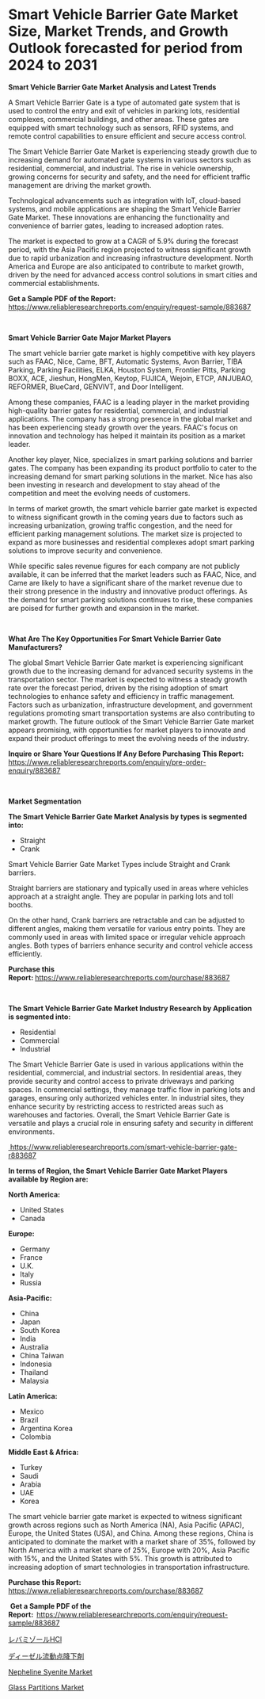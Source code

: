 <p><h1>Smart Vehicle Barrier Gate Market Size, Market Trends, and Growth Outlook forecasted for period from 2024 to 2031</h1></p><p><strong>Smart Vehicle Barrier Gate Market Analysis and Latest Trends</strong></p>
<p><p>A Smart Vehicle Barrier Gate is a type of automated gate system that is used to control the entry and exit of vehicles in parking lots, residential complexes, commercial buildings, and other areas. These gates are equipped with smart technology such as sensors, RFID systems, and remote control capabilities to ensure efficient and secure access control.</p><p>The Smart Vehicle Barrier Gate Market is experiencing steady growth due to increasing demand for automated gate systems in various sectors such as residential, commercial, and industrial. The rise in vehicle ownership, growing concerns for security and safety, and the need for efficient traffic management are driving the market growth.</p><p>Technological advancements such as integration with IoT, cloud-based systems, and mobile applications are shaping the Smart Vehicle Barrier Gate Market. These innovations are enhancing the functionality and convenience of barrier gates, leading to increased adoption rates.</p><p>The market is expected to grow at a CAGR of 5.9% during the forecast period, with the Asia Pacific region projected to witness significant growth due to rapid urbanization and increasing infrastructure development. North America and Europe are also anticipated to contribute to market growth, driven by the need for advanced access control solutions in smart cities and commercial establishments.</p></p>
<p><strong>Get a Sample PDF of the Report:&nbsp;</strong> <a href="https://www.reliableresearchreports.com/enquiry/request-sample/883687">https://www.reliableresearchreports.com/enquiry/request-sample/883687</a></p>
<p>&nbsp;</p>
<p><strong>Smart Vehicle Barrier Gate Major Market Players</strong></p>
<p><p>The smart vehicle barrier gate market is highly competitive with key players such as FAAC, Nice, Came, BFT, Automatic Systems, Avon Barrier, TIBA Parking, Parking Facilities, ELKA, Houston System, Frontier Pitts, Parking BOXX, ACE, Jieshun, HongMen, Keytop, FUJICA, Wejoin, ETCP, ANJUBAO, REFORMER, BlueCard, GENVIVT, and Door Intelligent. </p><p>Among these companies, FAAC is a leading player in the market providing high-quality barrier gates for residential, commercial, and industrial applications. The company has a strong presence in the global market and has been experiencing steady growth over the years. FAAC's focus on innovation and technology has helped it maintain its position as a market leader.</p><p>Another key player, Nice, specializes in smart parking solutions and barrier gates. The company has been expanding its product portfolio to cater to the increasing demand for smart parking solutions in the market. Nice has also been investing in research and development to stay ahead of the competition and meet the evolving needs of customers.</p><p>In terms of market growth, the smart vehicle barrier gate market is expected to witness significant growth in the coming years due to factors such as increasing urbanization, growing traffic congestion, and the need for efficient parking management solutions. The market size is projected to expand as more businesses and residential complexes adopt smart parking solutions to improve security and convenience.</p><p>While specific sales revenue figures for each company are not publicly available, it can be inferred that the market leaders such as FAAC, Nice, and Came are likely to have a significant share of the market revenue due to their strong presence in the industry and innovative product offerings. As the demand for smart parking solutions continues to rise, these companies are poised for further growth and expansion in the market.</p></p>
<p>&nbsp;</p>
<p><strong>What Are The Key Opportunities For Smart Vehicle Barrier Gate Manufacturers?</strong></p>
<p><p>The global Smart Vehicle Barrier Gate market is experiencing significant growth due to the increasing demand for advanced security systems in the transportation sector. The market is expected to witness a steady growth rate over the forecast period, driven by the rising adoption of smart technologies to enhance safety and efficiency in traffic management. Factors such as urbanization, infrastructure development, and government regulations promoting smart transportation systems are also contributing to market growth. The future outlook of the Smart Vehicle Barrier Gate market appears promising, with opportunities for market players to innovate and expand their product offerings to meet the evolving needs of the industry.</p></p>
<p><strong>Inquire or Share Your Questions If Any Before Purchasing This Report:</strong> <a href="https://www.reliableresearchreports.com/enquiry/pre-order-enquiry/883687">https://www.reliableresearchreports.com/enquiry/pre-order-enquiry/883687</a></p>
<p>&nbsp;</p>
<p><strong>Market Segmentation</strong></p>
<p><strong>The Smart Vehicle Barrier Gate Market Analysis by types is segmented into:</strong></p>
<p><ul><li>Straight</li><li>Crank</li></ul></p>
<p><p>Smart Vehicle Barrier Gate Market Types include Straight and Crank barriers. </p><p>Straight barriers are stationary and typically used in areas where vehicles approach at a straight angle. They are popular in parking lots and toll booths. </p><p>On the other hand, Crank barriers are retractable and can be adjusted to different angles, making them versatile for various entry points. They are commonly used in areas with limited space or irregular vehicle approach angles. Both types of barriers enhance security and control vehicle access efficiently.</p></p>
<p><strong>Purchase this Report:&nbsp;</strong><a href="https://www.reliableresearchreports.com/purchase/883687">https://www.reliableresearchreports.com/purchase/883687</a></p>
<p>&nbsp;</p>
<p><strong>The Smart Vehicle Barrier Gate Market Industry Research by Application is segmented into:</strong></p>
<p><ul><li>Residential</li><li>Commercial</li><li>Industrial</li></ul></p>
<p><p>The Smart Vehicle Barrier Gate is used in various applications within the residential, commercial, and industrial sectors. In residential areas, they provide security and control access to private driveways and parking spaces. In commercial settings, they manage traffic flow in parking lots and garages, ensuring only authorized vehicles enter. In industrial sites, they enhance security by restricting access to restricted areas such as warehouses and factories. Overall, the Smart Vehicle Barrier Gate is versatile and plays a crucial role in ensuring safety and security in different environments.</p></p>
<p><a href="https://www.reliableresearchreports.com/smart-vehicle-barrier-gate-r883687">&nbsp;https://www.reliableresearchreports.com/smart-vehicle-barrier-gate-r883687</a></p>
<p><strong>In terms of Region, the Smart Vehicle Barrier Gate Market Players available by Region are:</strong></p>
<p>
    <p> <strong> North America: </strong>
        <ul>
            <li>United States</li>
            <li>Canada</li>
        </ul>
        </p> 
    <p> <strong> Europe: </strong>
        <ul>
            <li>Germany</li>
            <li>France</li>
            <li>U.K.</li>
            <li>Italy</li>
            <li>Russia</li>
        </ul>
        </p> 
    <p> <strong> Asia-Pacific: </strong>
        <ul>
            <li>China</li>
            <li>Japan</li>
            <li>South Korea</li>
            <li>India</li>
            <li>Australia</li>
            <li>China Taiwan</li>
            <li>Indonesia</li>
            <li>Thailand</li>
            <li>Malaysia</li>
        </ul>
        </p> 
    <p> <strong> Latin America: </strong>
        <ul>
            <li>Mexico</li>
            <li>Brazil</li>
            <li>Argentina Korea</li>
            <li>Colombia</li>
        </ul>
        </p> 
    <p> <strong> Middle East & Africa: </strong>
        <ul>
            <li>Turkey</li>
            <li>Saudi</li>
            <li>Arabia</li>
            <li>UAE</li>
            <li>Korea</li>
        </ul>
    </p>
    </p>
<p><p>The smart vehicle barrier gate market is expected to witness significant growth across regions such as North America (NA), Asia Pacific (APAC), Europe, the United States (USA), and China. Among these regions, China is anticipated to dominate the market with a market share of 35%, followed by North America with a market share of 25%, Europe with 20%, Asia Pacific with 15%, and the United States with 5%. This growth is attributed to increasing adoption of smart technologies in transportation infrastructure.</p></p>
<p><strong>Purchase this Report: </strong><a href="https://www.reliableresearchreports.com/purchase/883687">https://www.reliableresearchreports.com/purchase/883687</a></p>
<p>&nbsp;<strong>Get a Sample PDF of the Report:&nbsp;&nbsp;</strong><a href="https://www.reliableresearchreports.com/enquiry/request-sample/883687">https://www.reliableresearchreports.com/enquiry/request-sample/883687</a></p>
<p><strong></strong></p>
<p><p><a href="https://medium.com/@juliafadel1922/levamisole-hcl%E3%81%AE%E5%B8%82%E5%A0%B4-%E5%B8%82%E5%A0%B4%E3%82%B7%E3%82%A7%E3%82%A2-%E5%B8%82%E5%A0%B4%E3%81%AE%E3%83%88%E3%83%AC%E3%83%B3%E3%83%89-%E3%81%9D%E3%81%97%E3%81%A6%E5%B0%86%E6%9D%A5%E3%81%AE%E6%88%90%E9%95%B7%E3%82%92%E6%8E%A2%E3%82%8B-a8913ab9bc42">レバミゾールHCl</a></p><p><a href="https://medium.com/@laceyzemlak1/%E3%83%87%E3%82%A3%E3%83%BC%E3%82%BC%E3%83%AB%E3%83%9D%E3%82%A4%E3%83%B3%E3%83%88%E3%83%87%E3%83%97%E3%83%AC%E3%83%83%E3%82%B5%E3%83%B3%E3%83%88%E5%B8%82%E5%A0%B4-%E5%B8%82%E5%A0%B4%E3%82%B7%E3%82%A7%E3%82%A2-%E5%B8%82%E5%A0%B4%E5%8B%95%E5%90%91-%E3%81%8A%E3%82%88%E3%81%B3%E5%B0%86%E6%9D%A5%E3%81%AE%E6%88%90%E9%95%B7%E3%82%92%E6%8E%A2%E3%82%8B-7721979635c3">ディーゼル流動点降下剤</a></p><p><a href="https://issuu.com/reportprime-2/docs/nepheline-syenite-market-size-2030.pptx">Nepheline Syenite Market</a></p><p><a href="https://issuu.com/reportprime-2/docs/glass-partitions-market-size-2030.pptx">Glass Partitions Market</a></p></p>